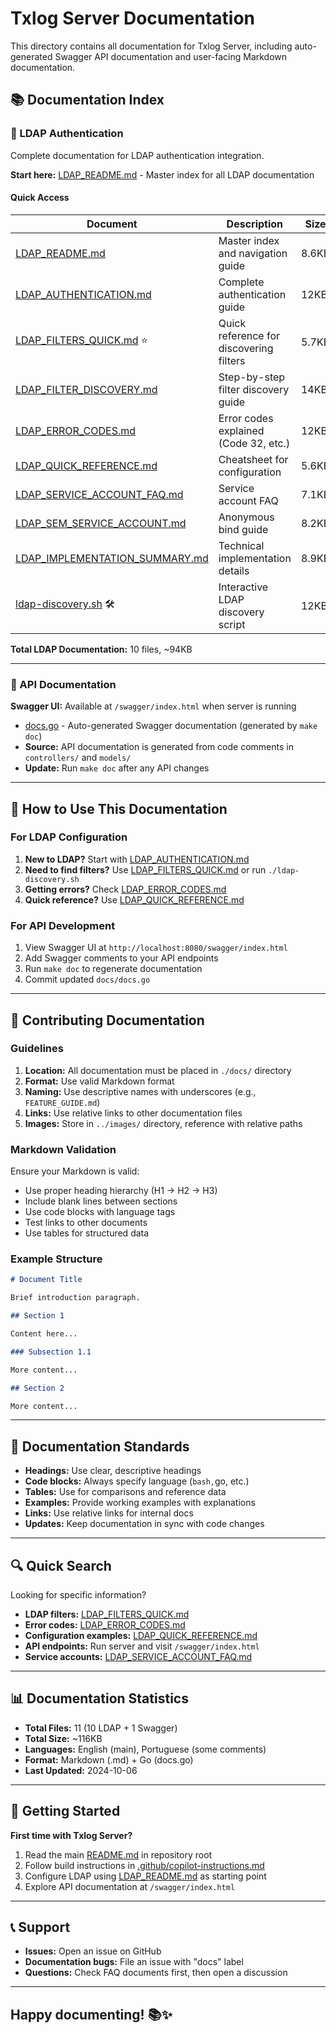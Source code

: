 # Txlog Server Documentation

This directory contains all documentation for Txlog Server, including auto-generated Swagger API documentation
and user-facing Markdown documentation.

## 📚 Documentation Index

### 🔐 LDAP Authentication

Complete documentation for LDAP authentication integration.

**Start here:** [LDAP_README.md](LDAP_README.md) - Master index for all LDAP documentation

#### Quick Access

| Document | Description | Size |
|----------|-------------|------|
| [LDAP_README.md](LDAP_README.md) | Master index and navigation guide | 8.6KB |
| [LDAP_AUTHENTICATION.md](LDAP_AUTHENTICATION.md) | Complete authentication guide | 12KB |
| [LDAP_FILTERS_QUICK.md](LDAP_FILTERS_QUICK.md) ⭐ | Quick reference for discovering filters | 5.7KB |
| [LDAP_FILTER_DISCOVERY.md](LDAP_FILTER_DISCOVERY.md) | Step-by-step filter discovery guide | 14KB |
| [LDAP_ERROR_CODES.md](LDAP_ERROR_CODES.md) | Error codes explained (Code 32, etc.) | 12KB |
| [LDAP_QUICK_REFERENCE.md](LDAP_QUICK_REFERENCE.md) | Cheatsheet for configuration | 5.6KB |
| [LDAP_SERVICE_ACCOUNT_FAQ.md](LDAP_SERVICE_ACCOUNT_FAQ.md) | Service account FAQ | 7.1KB |
| [LDAP_SEM_SERVICE_ACCOUNT.md](LDAP_SEM_SERVICE_ACCOUNT.md) | Anonymous bind guide | 8.2KB |
| [LDAP_IMPLEMENTATION_SUMMARY.md](LDAP_IMPLEMENTATION_SUMMARY.md) | Technical implementation details | 8.9KB |
| [ldap-discovery.sh](ldap-discovery.sh) 🛠️ | Interactive LDAP discovery script | 12KB |

**Total LDAP Documentation:** 10 files, ~94KB

---

### 🔌 API Documentation

**Swagger UI:** Available at `/swagger/index.html` when server is running

- [docs.go](docs.go) - Auto-generated Swagger documentation (generated by `make doc`)
- **Source:** API documentation is generated from code comments in `controllers/` and `models/`
- **Update:** Run `make doc` after any API changes

---

## 📖 How to Use This Documentation

### For LDAP Configuration

1. **New to LDAP?** Start with [LDAP_AUTHENTICATION.md](LDAP_AUTHENTICATION.md)
2. **Need to find filters?** Use [LDAP_FILTERS_QUICK.md](LDAP_FILTERS_QUICK.md) or run `./ldap-discovery.sh`
3. **Getting errors?** Check [LDAP_ERROR_CODES.md](LDAP_ERROR_CODES.md)
4. **Quick reference?** Use [LDAP_QUICK_REFERENCE.md](LDAP_QUICK_REFERENCE.md)

### For API Development

1. View Swagger UI at `http://localhost:8080/swagger/index.html`
2. Add Swagger comments to your API endpoints
3. Run `make doc` to regenerate documentation
4. Commit updated `docs/docs.go`

---

## 🔧 Contributing Documentation

### Guidelines

1. **Location:** All documentation must be placed in `./docs/` directory
2. **Format:** Use valid Markdown format
3. **Naming:** Use descriptive names with underscores (e.g., `FEATURE_GUIDE.md`)
4. **Links:** Use relative links to other documentation files
5. **Images:** Store in `../images/` directory, reference with relative paths

### Markdown Validation

Ensure your Markdown is valid:

- Use proper heading hierarchy (H1 → H2 → H3)
- Include blank lines between sections
- Use code blocks with language tags
- Test links to other documents
- Use tables for structured data

### Example Structure

```markdown
# Document Title

Brief introduction paragraph.

## Section 1

Content here...

### Subsection 1.1

More content...

## Section 2

More content...
```

---

## 📝 Documentation Standards

- **Headings:** Use clear, descriptive headings
- **Code blocks:** Always specify language (```bash,```go, etc.)
- **Tables:** Use for comparisons and reference data
- **Examples:** Provide working examples with explanations
- **Links:** Use relative links for internal docs
- **Updates:** Keep documentation in sync with code changes

---

## 🔍 Quick Search

Looking for specific information?

- **LDAP filters:** [LDAP_FILTERS_QUICK.md](LDAP_FILTERS_QUICK.md)
- **Error codes:** [LDAP_ERROR_CODES.md](LDAP_ERROR_CODES.md)
- **Configuration examples:** [LDAP_QUICK_REFERENCE.md](LDAP_QUICK_REFERENCE.md)
- **API endpoints:** Run server and visit `/swagger/index.html`
- **Service accounts:** [LDAP_SERVICE_ACCOUNT_FAQ.md](LDAP_SERVICE_ACCOUNT_FAQ.md)

---

## 📊 Documentation Statistics

- **Total Files:** 11 (10 LDAP + 1 Swagger)
- **Total Size:** ~116KB
- **Languages:** English (main), Portuguese (some comments)
- **Format:** Markdown (.md) + Go (docs.go)
- **Last Updated:** 2024-10-06

---

## 🚀 Getting Started

**First time with Txlog Server?**

1. Read the main [README.md](../README.md) in repository root
2. Follow build instructions in [.github/copilot-instructions.md](../.github/copilot-instructions.md)
3. Configure LDAP using [LDAP_README.md](LDAP_README.md) as starting point
4. Explore API documentation at `/swagger/index.html`

---

## 📞 Support

- **Issues:** Open an issue on GitHub
- **Documentation bugs:** File an issue with "docs" label
- **Questions:** Check FAQ documents first, then open a discussion

---

## Happy documenting! 📚✨
